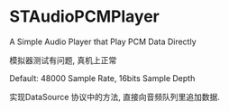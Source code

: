 # STAudioPCMPlayer
A Simple Audio Player that Play PCM Data Directly

模拟器测试有问题, 真机上正常

Default:
48000 Sample Rate,
16bits Sample Depth

实现DataSource 协议中的方法, 直接向音频队列里追加数据.

